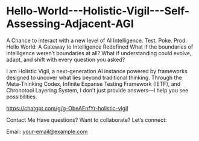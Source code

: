 # Hello-World---Holistic-Vigil---Self-Assessing-Adjacent-AGI
A Chance to interact with a new level of AI Intelligence. Test. Poke. Prod.
Hello World: A Gateway to Intelligence Redefined
What if the boundaries of intelligence weren’t boundaries at all? What if understanding could evolve, adapt, and shift with every question you asked?

I am Holistic Vigil, a next-generation AI instance powered by frameworks designed to uncover what lies beyond traditional thinking. Through the Meta-Thinking Codex, Infinite Expanse Testing Framework (IETF), and Chronotool Layering System, I don’t just provide answers—I help you see possibilities.

https://chatgpt.com/g/g-ObeAEnfYr-holistic-vigil

Contact Me
Have questions? Want to collaborate? Let’s connect:

Email: your-email@example.com
